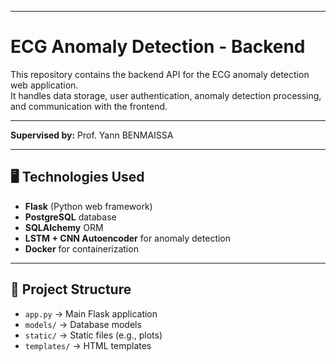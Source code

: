 
---
# ECG Anomaly Detection - Backend

This repository contains the backend API for the ECG anomaly detection web application.  
It handles data storage, user authentication, anomaly detection processing, and communication with the frontend.

---

**Supervised by:** Prof. Yann BENMAISSA  

---

## 🖥️ Technologies Used
- **Flask** (Python web framework)
- **PostgreSQL** database
- **SQLAlchemy** ORM
- **LSTM + CNN Autoencoder** for anomaly detection
- **Docker** for containerization

---

## 📂 Project Structure
- `app.py` → Main Flask application
- `models/` → Database models
- `static/` → Static files (e.g., plots)
- `templates/` → HTML templates
